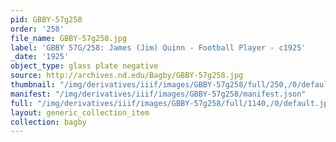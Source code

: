 ```yaml
---
pid: GBBY-57g258
order: '258'
file_name: GBBY-57g258.jpg
label: 'GBBY 57G/258: James (Jim) Quinn - Football Player - c1925'
_date: '1925'
object_type: glass plate negative
source: http://archives.nd.edu/Bagby/GBBY-57g258.jpg
thumbnail: "/img/derivatives/iiif/images/GBBY-57g258/full/250,/0/default.jpg"
manifest: "/img/derivatives/iiif/images/GBBY-57g258/manifest.json"
full: "/img/derivatives/iiif/images/GBBY-57g258/full/1140,/0/default.jpg"
layout: generic_collection_item
collection: bagby
---
```

